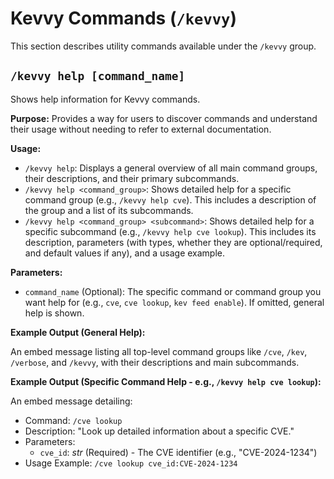 # Kevvy Commands (`/kevvy`)

This section describes utility commands available under the `/kevvy` group.

## `/kevvy help [command_name]`

Shows help information for Kevvy commands.

**Purpose:** Provides a way for users to discover commands and understand their usage without needing to refer to external documentation.

**Usage:**

- `/kevvy help`: Displays a general overview of all main command groups, their descriptions, and their primary subcommands.
- `/kevvy help <command_group>`: Shows detailed help for a specific command group (e.g., `/kevvy help cve`). This includes a description of the group and a list of its subcommands.
- `/kevvy help <command_group> <subcommand>`: Shows detailed help for a specific subcommand (e.g., `/kevvy help cve lookup`). This includes its description, parameters (with types, whether they are optional/required, and default values if any), and a usage example.

**Parameters:**

- `command_name` (Optional): The specific command or command group you want help for (e.g., `cve`, `cve lookup`, `kev feed enable`). If omitted, general help is shown.

**Example Output (General Help):**

An embed message listing all top-level command groups like `/cve`, `/kev`, `/verbose`, and `/kevvy`, with their descriptions and main subcommands.

**Example Output (Specific Command Help - e.g., `/kevvy help cve lookup`):**

An embed message detailing:

- Command: `/cve lookup`
- Description: "Look up detailed information about a specific CVE."
- Parameters:
  - `cve_id`: _str_ (Required) - The CVE identifier (e.g., "CVE-2024-1234")
- Usage Example: `/cve lookup cve_id:CVE-2024-1234`
